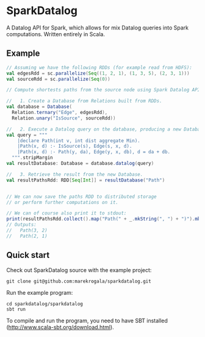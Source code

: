 SparkDatalog
============

A Datalog API for Spark, which allows for mix Datalog queries into Spark computations.
Written entirely in Scala.


Example
-------
```scala
// Assuming we have the following RDDs (for example read from HDFS):
val edgesRdd = sc.parallelize(Seq((1, 2, 1), (1, 3, 5), (2, 3, 1)))
val sourceRdd = sc.parallelize(Seq(0))

// Compute shortests paths from the source node using Spark Datalog API:

//   1. Create a Database from Relations built from RDDs.    
val database = Database(
  Relation.ternary("Edge", edgesRdd),
  Relation.unary("IsSource", sourceRdd))

//   2. Execute a Datalog query on the database, producing a new Database.
val query = """
    |declare Path(int v, int dist aggregate Min).
    |Path(x, d) :- IsSource(s), Edge(s, x, d).
    |Path(x, d) :- Path(y, da), Edge(y, x, db), d = da + db.
  """.stripMargin
val resultDatabase: Database = database.datalog(query)

//   3. Retrieve the result from the new Database.
val resultPathsRdd: RDD[Seq[Int]] = resultDatabase("Path")


// We can now save the paths RDD to distributed storage
// or perform further computations on it.

// We can of course also print it to stdout:
print(resultPathsRdd.collect().map("Path(" + _.mkString(", ") + ")").mkString("\n"))
// Outputs:
//   Path(3, 2)
//   Path(2, 1)
```


Quick start
-----------
Check out SparkDatalog source with the example project:
```
git clone git@github.com:marekrogala/sparkdatalog.git
```

Run the example program:
```
cd sparkdatalog/sparkdatalog
sbt run
```

To compile and run the program, you need to have SBT installed (http://www.scala-sbt.org/download.html). 








